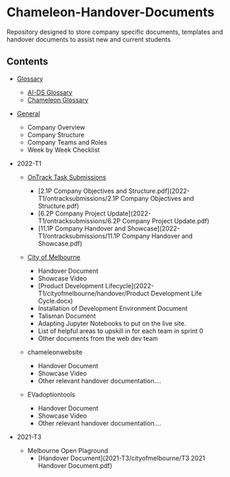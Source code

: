 # Chameleon-Handover-Documents
Repository designed to store company specific documents, templates and handover documents to assist new and current students 



## Contents 

- [Glossary](glossary) 
  -	[AI-DS Glossary](glossary/AI-DS_Glossary-v20May2022.pdf)
  -	[Chameleon Glossary](glossary/Chameleon_Glossary-v20May2022.pdf)

- [General](General) 
  -	Company Overview
  -	Company Structure 
  -	Company Teams and Roles
  -	Week by Week Checklist

- 2022-T1  
  - [OnTrack Task Submissions](2022-T1/ontracksubmissions) 
    -	[2.1P Company Objectives and Structure.pdf](2022-T1/ontracksubmissions/2.1P Company Objectives and Structure.pdf)
    -	[6.2P Company Project Update](2022-T1/ontracksubmissions/6.2P Company Project Update.pdf)
    -	[11.1P Company Handover and Showcase](2022-T1/ontracksubmissions/11.1P Company Handover and Showcase.pdf)

  - [City of Melbourne](2022-T1/cityofmelbourne)
    -	Handover Document
    -	Showcase Video
    -	[Product Development Lifecycle](2022-T1/cityofmelbourne/handover/Product Development Life Cycle.docx)
    -	Installation of Development Environment Document
    -	Talisman Document 
    -	Adapting Jupyter Notebooks to put on the live site. 
    -	List of helpful areas to upskill in for each team in sprint 0
    -	Other documents from the web dev team  
  - chameleonwebsite
    -	Handover Document
    -	Showcase Video
    -	Other relevant handover documentation….
  - EVadoptiontools
    -	Handover Document
    -	Showcase Video
    -	Other relevant handover documentation….

- 2021-T3
  - Melbourne Open Plaground
    -	[Handover Document](2021-T3/cityofmelbourne/T3 2021 Handover Document.pdf)







